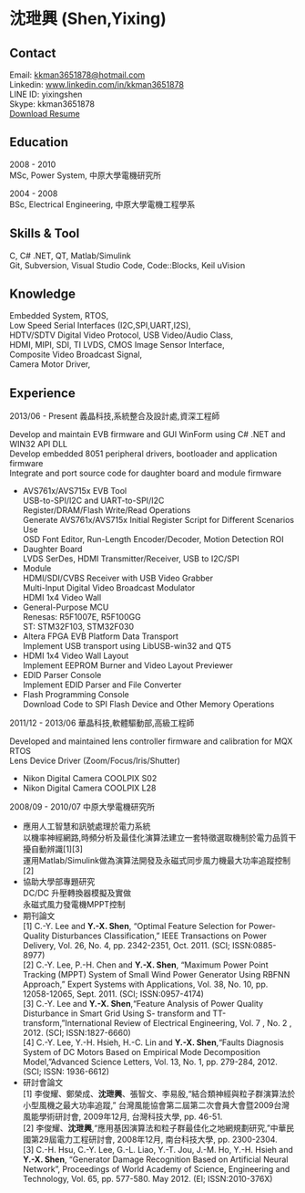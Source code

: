 
沈玴興 (Shen,Yixing)
============
Contact
---------
Email: kkman3651878@hotmail.com    
Linkedin: www.linkedin.com/in/kkman3651878    
LINE ID: yixingshen    
Skype: kkman3651878    
[Download Resume](https://YixingShen.github.io/resume-zh-tw-yixing.pdf)    

Education
---------
2008 - 2010    
MSc, Power System, 中原大學電機研究所    

2004 - 2008    
BSc, Electrical Engineering, 中原大學電機工程學系    

Skills & Tool
---------
C,  C# .NET, QT, Matlab/Simulink    
Git, Subversion, Visual Studio Code, Code::Blocks, Keil uVision    

Knowledge
---------
Embedded System, RTOS,    
Low Speed Serial Interfaces (I2C,SPI,UART,I2S),    
HDTV/SDTV Digital Video Protocol, USB Video/Audio Class,    
HDMI, MIPI, SDI, TI LVDS, CMOS Image Sensor Interface,    
Composite Video Broadcast Signal,    
Camera Motor Driver,    

Experience 
---------
2013/06 - Present 義晶科技,系統整合及設計處,資深工程師

Develop and maintain EVB firmware and GUI WinForm using C# .NET and WIN32 API DLL    
Develop embedded 8051 peripheral drivers, bootloader and application firmware    
Integrate and port source code for daughter board and module firmware    

- AVS761x/AVS715x EVB Tool    
    USB-to-SPI/I2C and UART-to-SPI/I2C    
    Register/DRAM/Flash Write/Read Operations    
    Generate AVS761x/AVS715x Initial Register Script for Different Scenarios Use    
    OSD Font Editor, Run-Length Encoder/Decoder, Motion Detection ROI    
- Daughter Board    
    LVDS SerDes, HDMI Transmitter/Receiver, USB to I2C/SPI    
- Module    
    HDMI/SDI/CVBS Receiver with USB Video Grabber    
    Multi-Input Digital Video Broadcast Modulator    
    HDMI 1x4 Video Wall    
- General-Purpose MCU    
  Renesas: R5F1007E, R5F100GG    
  ST: STM32F103, STM32F030    
- Altera FPGA EVB Platform Data Transport    
  Implement USB transport using LibUSB-win32 and QT5    
- HDMI 1x4 Video Wall Layout    
  Implement EEPROM Burner and Video Layout Previewer    
- EDID Parser Console     
  Implement EDID Parser and File Converter    
- Flash Programming Console    
  Download Code to SPI Flash Device and Other Memory Operations    

2011/12 - 2013/06 華晶科技,軟體驅動部,高級工程師    

Developed and maintained lens controller firmware and calibration for MQX RTOS    
Lens Device Driver (Zoom/Focus/Iris/Shutter)    
- Nikon Digital Camera COOLPIX S02    
- Nikon Digital Camera COOLPIX L28    

2008/09 - 2010/07 中原大學電機研究所    

- 應用人工智慧和訊號處理於電力系統    
  以機率神經網路,時頻分析及最佳化演算法建立一套特徵選取機制於電力品質干擾自動辨識[1][3]    
  運用Matlab/Simulink做為演算法開發及永磁式同步風力機最大功率追蹤控制[2]    
- 協助大學部專題研究    
  DC/DC 升壓轉換器模擬及實做    
  永磁式風力發電機MPPT控制    
- 期刊論文    
  [1] C.-Y. Lee and **Y.-X. Shen**, “Optimal Feature Selection for Power-Quality Disturbances Classification,” IEEE Transactions on Power Delivery, Vol. 26, No. 4, pp. 2342-2351, Oct. 2011. (SCI; ISSN:0885-8977)    
  [2] C.-Y. Lee, P.-H. Chen and **Y.-X. Shen**, “Maximum Power Point Tracking (MPPT) System of Small Wind Power Generator Using RBFNN Approach,” Expert Systems with Applications, Vol. 38, No. 10, pp. 12058-12065, Sept. 2011. (SCI; ISSN:0957-4174)    
  [3] C.-Y. Lee and **Y.-X. Shen**,“Feature Analysis of Power Quality Disturbance in Smart Grid Using S- transform and TT-transform,”International Review of Electrical Engineering, Vol. 7 , No. 2 , 2012. (SCI; ISSN:1827-6660)    
  [4] C.-Y. Lee, Y.-H. Hsieh, H.-C. Lin and **Y.-X. Shen**,“Faults Diagnosis System of DC Motors Based on Empirical Mode Decomposition Model,”Advanced Science Letters, Vol. 13, No. 1, pp. 279-284, 2012. (SCI; ISSN: 1936-6612)    
- 研討會論文    
  [1] 李俊耀、鄭榮成、**沈玴興**、張智文、李易殷,“結合類神經與粒子群演算法於小型風機之最大功率追蹤,” 台灣風能協會第二屆第二次會員大會暨2009台灣風能學術研討會, 2009年12月, 台灣科技大學, pp. 46-51.    
  [2] 李俊耀、**沈玴興**,“應用基因演算法和粒子群最佳化之地網規劃研究,”中華民國第29屆電力工程研討會, 2008年12月, 南台科技大學, pp. 2300-2304.    
  [3] C.-H. Hsu, C.-Y. Lee, G.-L. Liao, Y.-T. Jou, J.-M. Ho, Y.-H. Hsieh and **Y.-X. Shen**, “Generator Damage Recognition Based on Artificial Neural Network”, Proceedings of World Academy of Science, Engineering and Technology, Vol. 65, pp. 577-580. May 2012. (EI; ISSN:2010-376X)    